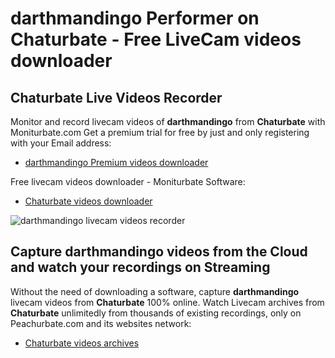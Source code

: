 # darthmandingo Performer on Chaturbate - Free LiveCam videos downloader

## Chaturbate Live Videos Recorder

Monitor and record livecam videos of **darthmandingo** from **Chaturbate** with Moniturbate.com
Get a premium trial for free by just and only registering with your Email address:
* [darthmandingo Premium videos downloader](https://moniturbate.com/request-demo-licence-key.html)

Free livecam videos downloader - Moniturbate Software:
* [Chaturbate videos downloader](https://moniturbate.com/moniturbate-download-software.html)

![darthmandingo livecam videos recorder](https://peachurnet.com/templates/moniturbate-software.png)


## Capture darthmandingo videos from the Cloud and watch your recordings on Streaming

Without the need of downloading a software, capture **darthmandingo** livecam videos from **Chaturbate** 100% online.
Watch Livecam archives from **Chaturbate** unlimitedly from thousands of existing recordings, only on Peachurbate.com and its websites network:
* [Chaturbate videos archives](https://peachurnet.com/)